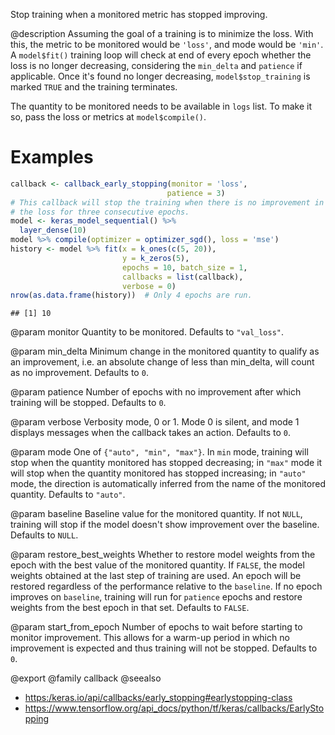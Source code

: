 Stop training when a monitored metric has stopped improving.

@description
Assuming the goal of a training is to minimize the loss. With this, the
metric to be monitored would be `'loss'`, and mode would be `'min'`. A
`model$fit()` training loop will check at end of every epoch whether
the loss is no longer decreasing, considering the `min_delta` and
`patience` if applicable. Once it's found no longer decreasing,
`model$stop_training` is marked `TRUE` and the training terminates.

The quantity to be monitored needs to be available in `logs` list.
To make it so, pass the loss or metrics at `model$compile()`.

# Examples

```r
callback <- callback_early_stopping(monitor = 'loss',
                                   patience = 3)
# This callback will stop the training when there is no improvement in
# the loss for three consecutive epochs.
model <- keras_model_sequential() %>%
  layer_dense(10)
model %>% compile(optimizer = optimizer_sgd(), loss = 'mse')
history <- model %>% fit(x = k_ones(c(5, 20)),
                         y = k_zeros(5),
                         epochs = 10, batch_size = 1,
                         callbacks = list(callback),
                         verbose = 0)
nrow(as.data.frame(history))  # Only 4 epochs are run.
```

```
## [1] 10
```

@param monitor
Quantity to be monitored. Defaults to `"val_loss"`.

@param min_delta
Minimum change in the monitored quantity to qualify as an
improvement, i.e. an absolute change of less than min_delta, will
count as no improvement. Defaults to `0`.

@param patience
Number of epochs with no improvement after which training will
be stopped. Defaults to `0`.

@param verbose
Verbosity mode, 0 or 1. Mode 0 is silent, and mode 1 displays
messages when the callback takes an action. Defaults to `0`.

@param mode
One of `{"auto", "min", "max"}`. In `min` mode, training will stop
when the quantity monitored has stopped decreasing; in `"max"` mode
it will stop when the quantity monitored has stopped increasing; in
`"auto"` mode, the direction is automatically inferred from the name
of the monitored quantity. Defaults to `"auto"`.

@param baseline
Baseline value for the monitored quantity. If not `NULL`,
training will stop if the model doesn't show improvement over the
baseline. Defaults to `NULL`.

@param restore_best_weights
Whether to restore model weights from the epoch
with the best value of the monitored quantity. If `FALSE`, the model
weights obtained at the last step of training are used. An epoch
will be restored regardless of the performance relative to the
`baseline`. If no epoch improves on `baseline`, training will run
for `patience` epochs and restore weights from the best epoch in
that set. Defaults to `FALSE`.

@param start_from_epoch
Number of epochs to wait before starting to monitor
improvement. This allows for a warm-up period in which no
improvement is expected and thus training will not be stopped.
Defaults to `0`.

@export
@family callback
@seealso
+ <https:/keras.io/api/callbacks/early_stopping#earlystopping-class>
+ <https://www.tensorflow.org/api_docs/python/tf/keras/callbacks/EarlyStopping>
